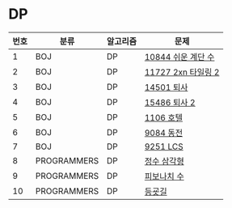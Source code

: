 # DP

|번호|분류|알고리즘|문제
|---|------|---|---|
|1|BOJ|DP|[10844 쉬운 계단 수](https://www.acmicpc.net/problem/10844)|
|2|BOJ|DP|[11727 2xn 타일링 2](https://www.acmicpc.net/problem/11727)|
|3|BOJ|DP|[14501 퇴사](https://www.acmicpc.net/problem/14501)|
|4|BOJ|DP|[15486 퇴사 2](https://www.acmicpc.net/problem/15486)|
|5|BOJ|DP|[1106 호텔](https://www.acmicpc.net/problem/1106)|
|6|BOJ|DP|[9084 동전](https://www.acmicpc.net/problem/9084)|
|7|BOJ|DP|[9251 LCS](https://www.acmicpc.net/problem/9251)|
|8|PROGRAMMERS|DP|[정수 삼각형](https://school.programmers.co.kr/learn/courses/30/lessons/43105)|
|9|PROGRAMMERS|DP|[피보나치 수](https://school.programmers.co.kr/learn/courses/30/lessons/12945)|
|10|PROGRAMMERS|DP|[등굣길](https://school.programmers.co.kr/learn/courses/30/lessons/42898)|
